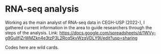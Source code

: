 # RNA-seq analysis

Working as the main analyst of RNA-seq data in CEGH-USP (2022-), I gathered current information in the area to guide researchers through the steps of the analysis.
Link: https://docs.google.com/spreadsheets/d/1WVy-g9GullfjZrWMZkn4e3tzP3L2Rcq5kvWzqVDLY9I/edit?usp=sharing

Codes here are wild cards.
